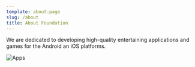 ```yaml
---
template: about-page
slug: /about
title: About Foundation
---
```

We are dedicated to developing high-quality entertaining applications and games for the Android an iOS platforms.

![Apps](/assets/phone-photo-1557690267-fad2f168bb95.jpeg "Apps")